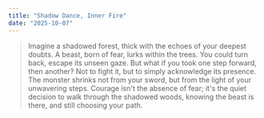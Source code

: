 ```yaml
---
title: "Shadow Dance, Inner Fire"
date: "2025-10-07"
---
```


> Imagine a shadowed forest, thick with the echoes of your deepest doubts. A beast, born of fear, lurks within the trees. You could turn back, escape its unseen gaze. But what if you took one step forward, then another? Not to fight it, but to simply acknowledge its presence. The monster shrinks not from your sword, but from the light of your unwavering steps. Courage isn't the absence of fear; it's the quiet decision to walk through the shadowed woods, knowing the beast is there, and still choosing your path.

